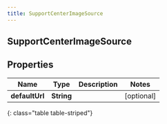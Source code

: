 ```yaml
---
title: SupportCenterImageSource
---
```

## SupportCenterImageSource


## Properties

| Name | Type | Description | Notes |
| ------------ | ------------- | ------------- | ------------- |
| **defaultUrl** | <!----><!---->**String**<!----> |  |  [optional] |
{: class="table table-striped"}



